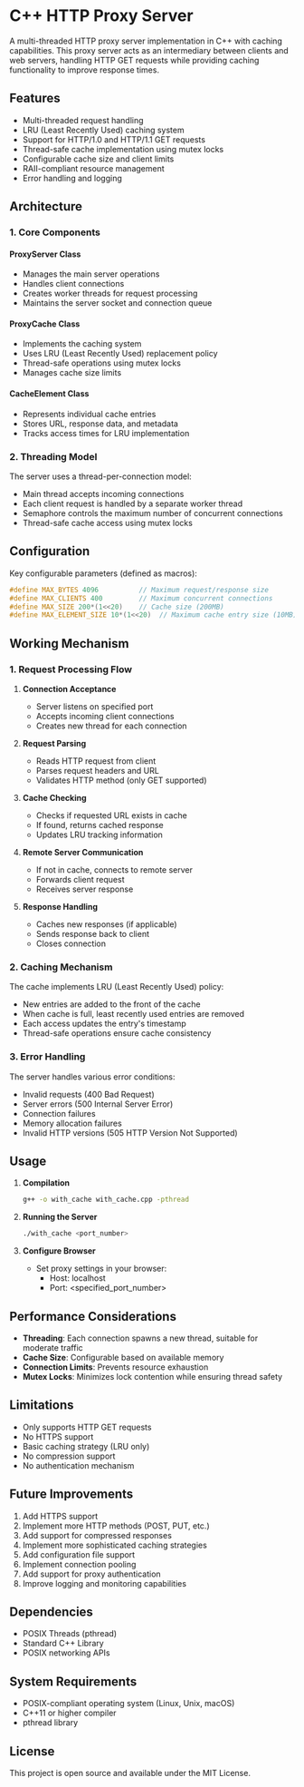 # C++ HTTP Proxy Server

A multi-threaded HTTP proxy server implementation in C++ with caching capabilities. This proxy server acts as an intermediary between clients and web servers, handling HTTP GET requests while providing caching functionality to improve response times.

## Features

- Multi-threaded request handling
- LRU (Least Recently Used) caching system
- Support for HTTP/1.0 and HTTP/1.1 GET requests
- Thread-safe cache implementation using mutex locks
- Configurable cache size and client limits
- RAII-compliant resource management
- Error handling and logging

## Architecture

### 1. Core Components

#### ProxyServer Class
- Manages the main server operations
- Handles client connections
- Creates worker threads for request processing
- Maintains the server socket and connection queue

#### ProxyCache Class
- Implements the caching system
- Uses LRU (Least Recently Used) replacement policy
- Thread-safe operations using mutex locks
- Manages cache size limits

#### CacheElement Class
- Represents individual cache entries
- Stores URL, response data, and metadata
- Tracks access times for LRU implementation

### 2. Threading Model

The server uses a thread-per-connection model:
- Main thread accepts incoming connections
- Each client request is handled by a separate worker thread
- Semaphore controls the maximum number of concurrent connections
- Thread-safe cache access using mutex locks

## Configuration

Key configurable parameters (defined as macros):

```cpp
#define MAX_BYTES 4096          // Maximum request/response size
#define MAX_CLIENTS 400         // Maximum concurrent connections
#define MAX_SIZE 200*(1<<20)    // Cache size (200MB)
#define MAX_ELEMENT_SIZE 10*(1<<20)  // Maximum cache entry size (10MB)
```

## Working Mechanism

### 1. Request Processing Flow

1. **Connection Acceptance**
   - Server listens on specified port
   - Accepts incoming client connections
   - Creates new thread for each connection

2. **Request Parsing**
   - Reads HTTP request from client
   - Parses request headers and URL
   - Validates HTTP method (only GET supported)

3. **Cache Checking**
   - Checks if requested URL exists in cache
   - If found, returns cached response
   - Updates LRU tracking information

4. **Remote Server Communication**
   - If not in cache, connects to remote server
   - Forwards client request
   - Receives server response

5. **Response Handling**
   - Caches new responses (if applicable)
   - Sends response back to client
   - Closes connection

### 2. Caching Mechanism

The cache implements LRU (Least Recently Used) policy:
- New entries are added to the front of the cache
- When cache is full, least recently used entries are removed
- Each access updates the entry's timestamp
- Thread-safe operations ensure cache consistency

### 3. Error Handling

The server handles various error conditions:
- Invalid requests (400 Bad Request)
- Server errors (500 Internal Server Error)
- Connection failures
- Memory allocation failures
- Invalid HTTP versions (505 HTTP Version Not Supported)

## Usage

1. **Compilation**
   ```bash
   g++ -o with_cache with_cache.cpp -pthread
   ```

2. **Running the Server**
   ```bash
   ./with_cache <port_number>
   ```

3. **Configure Browser**
   - Set proxy settings in your browser:
     - Host: localhost
     - Port: <specified_port_number>

## Performance Considerations

- **Threading**: Each connection spawns a new thread, suitable for moderate traffic
- **Cache Size**: Configurable based on available memory
- **Connection Limits**: Prevents resource exhaustion
- **Mutex Locks**: Minimizes lock contention while ensuring thread safety

## Limitations

- Only supports HTTP GET requests
- No HTTPS support
- Basic caching strategy (LRU only)
- No compression support
- No authentication mechanism

## Future Improvements

1. Add HTTPS support
2. Implement more HTTP methods (POST, PUT, etc.)
3. Add support for compressed responses
4. Implement more sophisticated caching strategies
5. Add configuration file support
6. Implement connection pooling
7. Add support for proxy authentication
8. Improve logging and monitoring capabilities

## Dependencies

- POSIX Threads (pthread)
- Standard C++ Library
- POSIX networking APIs

## System Requirements

- POSIX-compliant operating system (Linux, Unix, macOS)
- C++11 or higher compiler
- pthread library

## License

This project is open source and available under the MIT License.